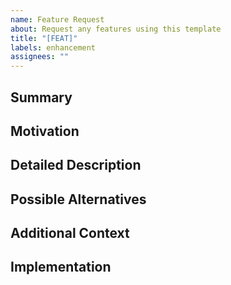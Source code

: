 ```yaml
---
name: Feature Request
about: Request any features using this template
title: "[FEAT]"
labels: enhancement
assignees: ""
---
```


<!--- Provide a general summary of the feature request in the Title above -->

## Summary

<!--- Give a brief summary of the feature or enhancement you are requesting -->

## Motivation

<!--- Explain why this feature should be added. What problem does it solve? -->

## Detailed Description

<!--- Provide a detailed description of the proposed feature -->

## Possible Alternatives

<!--- Describe any alternative solutions or features you've considered -->

## Additional Context

<!--- Add any other context, screenshots, or code snippets about the feature request here -->

## Implementation

<!--- If you have an idea of how this could be implemented, describe it here -->
